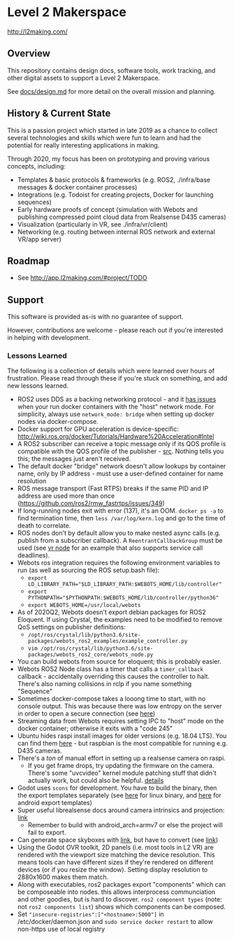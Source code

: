 # Level 2 Makerspace

http://l2making.com/

## Overview

This repository contains design docs, software tools, work tracking, and other digital assets to support a Level 2 Makerspace.

See [docs/design.md](https://github.com/smartin015/l2_makerspace/blob/master/docs/design.md) for more detail on the overall mission and planning.

## History & Current State

This is a passion project which started in late 2019 as a chance to collect several technologies and skills which were fun to learn
and had the potential for really interesting applications in making.

Through 2020, my focus has been on prototyping and proving various concepts, including:

* Templates & basic protocols & frameworks (e.g. ROS2, ./infra/base messages & docker container processes)
* Integrations (e.g. Todoist for creating projects, Docker for launching sequences)
* Early hardware proofs of concept (simulation with Webots and publishing compressed point cloud data from Realsense D435 cameras)
* Visualization (particularly in VR, see ./infra/vr/client)
* Networking (e.g. routing between internal ROS network and external VR/app server)

## Roadmap

* See http://app.l2making.com/#project/TODO

## Support

This software is provided as-is with no guarantee of support. 

However, contributions are welcome - please reach out if you're interested
in helping with development.

### Lessons Learned

The following is a collection of details which were learned over hours of frustration. Please read through these if you're stuck on something, and
add new lessons learned.

* ROS2 uses DDS as a backing networking protocol - and it [has issues](https://answers.ros.org/question/296828/ros2-connectivity-across-docker-containers-via-host-driver/) when your run docker containers with the "host" network mode. For simplicity, always use `network_mode: bridge` when setting up docker nodes via docker-compose.
* Docker support for GPU acceleration is device-specific: http://wiki.ros.org/docker/Tutorials/Hardware%20Acceleration#Intel
* A ROS2 subscriber can receive a topic message only if its QOS profile is compatible with the QOS profile of the publisher - [src](https://answers.ros.org/question/304946/ros2-retrieving-qos-settings-for-a-topic/). Nothing tells you this; the messages just aren't received.
* The default docker "bridge" network doesn't allow lookups by container name, only by IP address - must use a user-defined container for name resolution
* ROS message transport (Fast RTPS) breaks if the same PID and IP address are used more than once (https://github.com/ros2/rmw_fastrtps/issues/349)
* If long-running nodes exit with error (137), it's an OOM. `docker ps -a` to find termination time, then `less /var/log/kern.log` and go to the time of death to correlate. 
* ROS nodes don't by default allow you to make nested async calls (e.g. publish from a subscriber callback). A `ReentrantCallbackGroup` must be used (see [vr node](https://github.com/smartin015/l2_makerspace/blob/master/infra/ros/vr/node.py) for an example that also supports service call deadlines).
* Webots ros integration requires the following environment variables to run (as well as sourcing the ROS setup.bash file):
  *  `export LD_LIBRARY_PATH="$LD_LIBRARY_PATH:$WEBOTS_HOME/lib/controller"`
  *  `export PYTHONPATH="$PYTHONPATH:$WEBOTS_HOME/lib/controller/python36"`
  *  `export WEBOTS_HOME=/usr/local/webots`
* As of 2020Q2, Webots doesn't export debian packages for ROS2 Eloquent. If using Crystal, the examples need to be modified to remove QoS settings on publisher definitions:
  *  `/opt/ros/crystal/lib/python3.6/site-packages/webots_ros2_examples/example_controller.py`
  *  `vim /opt/ros/crystal/lib/python3.6/site-packages/webots_ros2_core/webots_node.py`
* You can build webots from source for eloquent; this is probably easier.
* Webots ROS2 Node class has a timer that calls a `timer_callback` callback - accidentally overriding this causes the controller to halt. There's also naming collisions in rclp if you name something "Sequence"
* Sometimes docker-compose takes a looong time to start, with no console output. This was because there was low entropy on the server in order to open a secure connection (see [here](https://github.com/docker/compose/issues/6552))
* Streaming data from Webots requires setting IPC to "host" mode on the docker container; otherwise it exits with a "code 245"
* Ubuntu hides raspi install images for older versions (e.g. 18.04 LTS). You can find them [here](http://cdimage.ubuntu.com/releases/bionic/release/) - but raspbian is the most compatible for running e.g. D435 cameras.
* There's a *ton* of manual effort in setting up a realsense camera on raspi.
  * If you get frame drops, try updating the firmware on the camera. There's some "uvcvideo" kernel module patching stuff that didn't actually work, but could also be helpful. [details](https://eleccelerator.com/wiki/index.php?title=Raspbian_Buster_ROS_RealSense)
* Godot uses `scons` for development. You have to build the binary, then the export templates separately (see [here](https://docs.godotengine.org/en/3.0/development/compiling/compiling_for_x11.html) for linux binary, and [here](https://docs.godotengine.org/en/latest/development/compiling/compiling_for_android.html#building-the-export-templates) for android export templates)
* Super useful librealsense docs around camera intrinsics and projection: [link](https://github.com/IntelRealSense/librealsense/wiki/Projection-in-RealSense-SDK-2.0#intrinsic-camera-parameters)
  * Remember to build with android\_arch=armv7 or else the project will fail to export.
* Can generate space skyboxes with [link](http://wwwtyro.github.io/space-3d), but have to convert (see [link](https://www.reddit.com/r/godot/comments/baw27a/how_to_use_spacescape_skybox_in_godot/))
* Using the Godot OVR toolkit, 2D panels (i.e. most tools in L2 VR) are rendered with the viewport size matching the device resolution. This means tools can have different sizes if they're rendered on different devices (or if you resize the window). Setting display resolution to 2880x1600 makes them match.
* Along with executables, ros2 packages export "components" which can be composeable into nodes. this allows interprocess communciation and other goodies, but is hard to discover. `ros2 component types` (note: not `ros2 components list`) shows which components can be composed.
* Set `"insecure-registries":["<hostname>:5000"]` in /etc/docker/daemon.json and `sudo service docker restart` to allow non-https use of local registry

